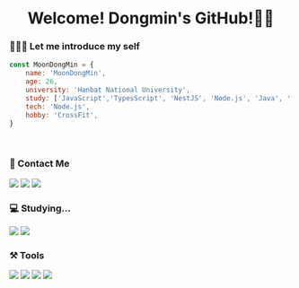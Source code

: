 # <center> Welcome! Dongmin's GitHub!👋🏻</center>

### 👨🏼‍💻 Let me introduce my self

```javascript
const MoonDongMin = {
    name: 'MoonDongMin',
    age: 26,
    university: 'Hanbat National University',
    study: ['JavaScript','TypesScript', 'NestJS', 'Node.js', 'Java', '...'],
    tech: 'Node.js',
    hobby: 'CrossFit',
}
```  
<br>

### 📩 Contact Me
<a href="https://www.instagram.com/m_dongmin/"><img src="https://img.shields.io/badge/Instagram-E4405F?style=flat&logo=instagram&logoColor=white"/></a>
<a href="https://github.com/MoonDongmin"><img src="https://img.shields.io/badge/GitHub-181717?style=flat&logo=GitHub&logoColor=white"/></a>
<a href="mailto:water_8750@naver.com"><img src="https://img.shields.io/badge/Naver-03C75A?style=flat&logo=Naver&logoColor=white"/></a>
<br>

### 💻 Studying...
<img src="https://img.shields.io/badge/NestJS-E0234E?style=flat&logo=NestJS&logoColor=white"/></a>
<img src="https://img.shields.io/badge/JavaScript-F7DF1E?style=flat&logo=JavaScript&logoColor=white"/></a>
<br>

### ⚒️ Tools
<img src="https://img.shields.io/badge/JetBrains-000000?style=flat&logo=JetBrains&logoColor=white"/></a>
<img src="https://img.shields.io/badge/WebStorm-000000?style=flat&logo=WebStorm&logoColor=white"/></a>
<img src="https://img.shields.io/badge/IntelliJ IDEA-000000?style=flat&logo=IntelliJ IDEA&logoColor=white"/></a>
<img src="https://img.shields.io/badge/VisualStudioCode-007ACC?style=flat&logo=Visual Studio Code&logoColor=white"/></a>

